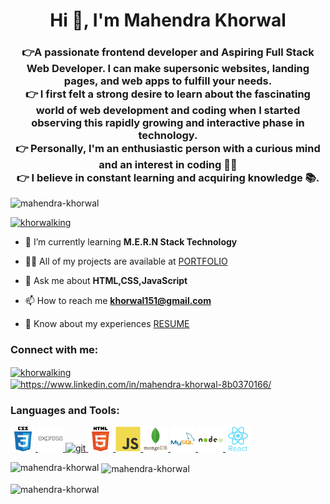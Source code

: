 <h1 align="center">Hi 👋, I'm Mahendra Khorwal</h1>
<h3 align="center">  👉A passionate frontend developer and Aspiring Full Stack Web Developer. I can make supersonic websites, landing pages, and web apps to fulfill your needs. </br>
  👉 I first felt a strong desire to learn about the fascinating world of web development and coding when I started observing this rapidly growing and interactive phase in technology.  </br>
  👉 Personally, I'm an enthusiastic person with a curious mind and an interest in coding 👨‍🏫  </br>
  👉 I believe in constant learning and acquiring knowledge 📚.</h3>

<p align="left"> <img src="https://komarev.com/ghpvc/?username=mahendra-khorwal&label=Profile%20views&color=0e75b6&style=flat" alt="mahendra-khorwal" /> </p>

<p align="left"> <a href="https://twitter.com/khorwalking" target="blank"><img src="https://img.shields.io/twitter/follow/khorwalking?logo=twitter&style=for-the-badge" alt="khorwalking" /></a> </p>

- 🌱 I’m currently learning **M.E.R.N Stack Technology**

- 👨‍💻 All of my projects are available at [PORTFOLIO](https://mahendrakhorwal-portfolio.netlify.app/)

- 💬 Ask me about **HTML,CSS,JavaScript**

- 📫 How to reach me **khorwal151@gmail.com**

- 📄 Know about my experiences [RESUME](https://drive.google.com/file/d/1dzExmb734OR628IrOdBwEAW8WRiyXDD8/view?usp=sharing)

<h3 align="left">Connect with me:</h3>
<p align="left">
<a href="https://twitter.com/khorwalking" target="blank"><img align="center" src="https://raw.githubusercontent.com/rahuldkjain/github-profile-readme-generator/master/src/images/icons/Social/twitter.svg" alt="khorwalking" height="30" width="40" /></a>
<a href="https://www.linkedin.com/in/mahendra-khorwal-8b0370166/" target="blank"><img align="center" src="https://raw.githubusercontent.com/rahuldkjain/github-profile-readme-generator/master/src/images/icons/Social/linked-in-alt.svg" alt="https://www.linkedin.com/in/mahendra-khorwal-8b0370166/" height="30" width="40" /></a>
</p>

<h3 align="left">Languages and Tools:</h3>
<p align="left"> <a href="https://www.w3schools.com/css/" target="_blank" rel="noreferrer"> <img src="https://raw.githubusercontent.com/devicons/devicon/master/icons/css3/css3-original-wordmark.svg" alt="css3" width="40" height="40"/> </a> <a href="https://expressjs.com" target="_blank" rel="noreferrer"> <img src="https://raw.githubusercontent.com/devicons/devicon/master/icons/express/express-original-wordmark.svg" alt="express" width="40" height="40"/> </a> <a href="https://git-scm.com/" target="_blank" rel="noreferrer"> <img src="https://www.vectorlogo.zone/logos/git-scm/git-scm-icon.svg" alt="git" width="40" height="40"/> </a> <a href="https://www.w3.org/html/" target="_blank" rel="noreferrer"> <img src="https://raw.githubusercontent.com/devicons/devicon/master/icons/html5/html5-original-wordmark.svg" alt="html5" width="40" height="40"/> </a> <a href="https://developer.mozilla.org/en-US/docs/Web/JavaScript" target="_blank" rel="noreferrer"> <img src="https://raw.githubusercontent.com/devicons/devicon/master/icons/javascript/javascript-original.svg" alt="javascript" width="40" height="40"/> </a> <a href="https://www.mongodb.com/" target="_blank" rel="noreferrer"> <img src="https://raw.githubusercontent.com/devicons/devicon/master/icons/mongodb/mongodb-original-wordmark.svg" alt="mongodb" width="40" height="40"/> </a> <a href="https://www.mysql.com/" target="_blank" rel="noreferrer"> <img src="https://raw.githubusercontent.com/devicons/devicon/master/icons/mysql/mysql-original-wordmark.svg" alt="mysql" width="40" height="40"/> </a> <a href="https://nodejs.org" target="_blank" rel="noreferrer"> <img src="https://raw.githubusercontent.com/devicons/devicon/master/icons/nodejs/nodejs-original-wordmark.svg" alt="nodejs" width="40" height="40"/> </a> <a href="https://reactjs.org/" target="_blank" rel="noreferrer"> <img src="https://raw.githubusercontent.com/devicons/devicon/master/icons/react/react-original-wordmark.svg" alt="react" width="40" height="40"/> </a> </p>

<p><img align="left" src="https://github-readme-stats.vercel.app/api/top-langs?username=mahendra-khorwal&show_icons=true&locale=en&layout=compact" alt="mahendra-khorwal" /></p>

<p>&nbsp;<img align="center" src="https://github-readme-stats.vercel.app/api?username=mahendra-khorwal&show_icons=true&locale=en" alt="mahendra-khorwal" /></p>

<p><img align="center" src="https://github-readme-streak-stats.herokuapp.com/?user=mahendra-khorwal&" alt="mahendra-khorwal" /></p>
